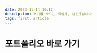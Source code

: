 ```yaml
---
date: 2023-11-14 10:12
description: 포기를 모르는 개발자, 김건우입니다
tags: first, article
---
```

# 포트폴리오 바로 가기


